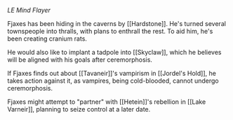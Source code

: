 *LE Mind Flayer*

Fjaxes has been hiding in the caverns by [[Hardstone]]. He's turned several townspeople into thralls, with plans to enthrall the rest. To aid him, he's been creating cranium rats.

He would also like to implant a tadpole into [[Skyclaw]], which he believes will be aligned with his goals after ceremorphosis.

If Fjaxes finds out about [[Tavaneir]]'s vampirism in [[Jordel's Hold]], he takes action against it, as vampires, being cold-blooded, cannot undergo ceremorphosis.

Fjaxes might attempt to "partner" with [[Hetein]]'s rebellion in [[Lake Varneir]], planning to seize control at a later date.